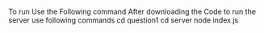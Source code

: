 To run Use the Following command 
After downloading the Code to run the server use following commands
cd question1
cd server
node index.js 
